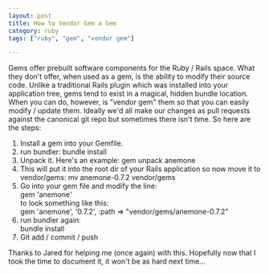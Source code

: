 ```yaml
---
layout: post
title: How to Vendor Gem a Gem
category: ruby
tags: ["ruby", "gem", "vendor gem"]

---
```

Gems offer prebuilt software components for the Ruby / Rails space.  What they don't offer, when used as a gem, is the ability to modify their source code.  Unlike a traditional Rails plugin which was installed into your application tree, gems tend to exist in a magical, hidden bundle location.  When you can do, however, is "vendor gem" them so that you can easily modify / update them.  Ideally we'd all make our changes as pull requests against the canonical git repo but sometimes there isn't time.  So here are the steps:

1. Install a gem into your Gemfile.
2. run bundler:
bundle install
3. Unpack it.  Here's an example:
gem unpack anemone<br/>
4. This will put it into the root dir of your Rails application so now move it to vendor/gems:
mv anemone-0.7.2 vendor/gems<br/>
5. Go into your gem file and modify the line:<br/>
gem 'anemone'<br/>
to look something like this:<br/>
gem 'anemone', '0.7.2', :path => "vendor/gems/anemone-0.7.2"<br/>
6. run bundler again:<br/>
 bundle install<br/>
7. Git add / commit / push

Thanks to Jared for helping me (once again) with this.  Hopefully now that I took the time to document it, it won't be as hard next time...